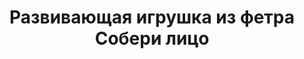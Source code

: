 ---
title: Развивающая игрушка из фетра Собери лицо
description: Купить мягкую развивающую игрушку из фетра Собери лицо в магазине KiddyTrick

layout: product
permalink: /:path

weight: 15

product-name: 'Игра "Собери лицо"'
product-desc: 'Веселая игра из фетра, в которой ребенку предстоит собрать лицо из частей. Съемные глаза, носы, рты, брови и прически позволят собрать от 12 и больше различных портретов, а аксессуары дополнят картину. Все детали крепятся к лицу липучками. Игра представляет собой планшет из 3 страниц - игровой центральной страницы и двух боковых из велкроткани, на которых хранятся мелкие детали. Для причесок в планшет вшит карман на молнии. К игре прилагается карточка с примерами портретов.'

product-video: '<div style="position:relative;height:0;padding-bottom:56.25%"><iframe src="https://www.youtube.com/embed/3RelIF4eVSM" width="640" height="360" frameborder="0" style="position:absolute;width:100%;height:100%;left:0" allowfullscreen></iframe></div>'


product-price: 2000

product-year: "от 4 лет"
product-size: "65х23 см"
product-time: "5-8 дня"

related:
---